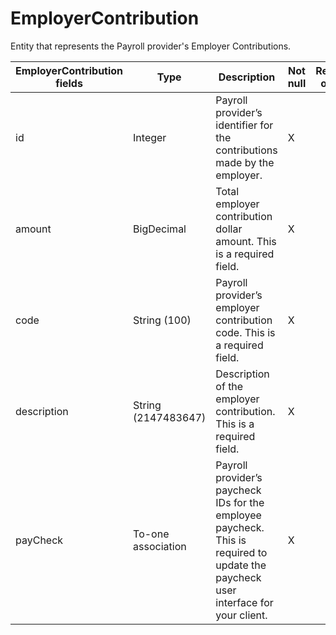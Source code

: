 # EmployerContribution

Entity that represents the Payroll provider's Employer Contributions.

<table>
    <colgroup>
        <col width="20%" />
        <col width="20%" />
        <col width="20%" />
        <col width="20%" />
        <col width="20%" />
    </colgroup>
    <thead>
        <tr class="header">
            <th>EmployerContribution fields</th>
            <th>Type</th>
            <th>Description</th>
            <th>Not null</th>
            <th>Read-only</th>
        </tr>
    </thead>
    <tbody>
        <tr class="odd">
            <td>id</td>
            <td>Integer</td>
            <td>Payroll provider’s identifier for the contributions made by the employer.</td>
            <td>X</td>
            <td></td>
        </tr>
        <tr class="even">
            <td>amount</td>
            <td>BigDecimal</td>
            <td>Total employer contribution dollar amount. This is a required field.</td>
            <td>X</td>
            <td></td>
        </tr>
        <tr class="odd">
            <td>code</td>
            <td>String (100)</td>
            <td>Payroll provider’s employer contribution code. This is a required field.</td>
            <td>X</td>
            <td></td>
        </tr>
        <tr class="even">
            <td>description</td>
            <td>String (2147483647)</td>
            <td>Description of the employer contribution. This is a required field.</td>
            <td>X</td>
            <td></td>
        </tr>
        <tr class="odd">
            <td>payCheck</td>
            <td>To-one association</td>
            <td>Payroll provider’s paycheck IDs for the employee paycheck. This is required to update the paycheck user interface for your client.</td>
            <td>X</td>
            <td></td>
        </tr>
    </tbody>
</table>


     
        
